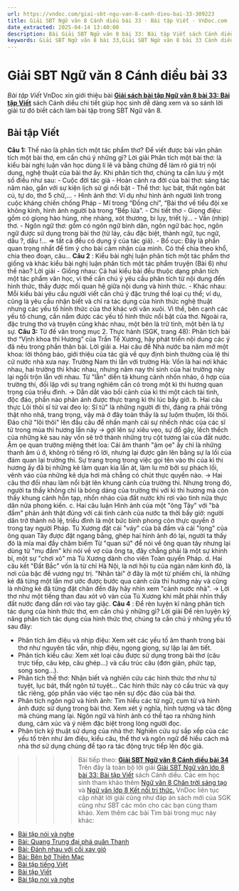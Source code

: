 ```yaml
---
url: https://vndoc.com/giai-sbt-ngu-van-8-canh-dieu-bai-33-309223
title: Giải SBT Ngữ văn 8 Cánh diều bài 33 - Bài tập Viết - VnDoc.com
date_extracted: 2025-04-14 13:40:00
description: Bài Giải SBT Ngữ văn 8 bài 33: Bài tập Viết sách Cánh diều có đáp án chi tiết cho các bạn cùng tham khảo.
keywords: Giải SBT Ngữ văn 8 bài 33,Giải SBT Ngữ văn 8 bài 33 Cánh diều,Giải sách bài tập Ngữ văn CD lớp 8,Ngữ văn lớp 8 Cánh diều,giải bài tập ngữ văn lớp 8,Bài tập Viết,soạn bài ngữ văn 8,ôn tập ngữ văn 8
---
```


# Giải SBT Ngữ văn 8 Cánh diều bài 33
 _Bài tập Viết_
VnDoc xin giới thiệu bài [**Giải sách bài tập Ngữ văn 8 bài 33: Bài tập Viết**](<https://vndoc.com/giai-sbt-ngu-van-8-canh-dieu-bai-33-309223>) sách Cánh diều chi tiết giúp học sinh dễ dàng xem và so sánh lời giải từ đó biết cách làm bài tập trong SBT Ngữ văn 8.
## Bài tập Viết
**Câu 1:** Thế nào là phân tích một tác phẩm thơ? Để viết được bài văn phân tích một bài thơ, em cần chú ý những gì?
Lời giải
Phân tích một bài thơ: là kiểu bài nghị luận văn học dùng lí lẽ và bằng chứng để làm rõ giá trị nội dung, nghệ thuật của bài thơ ấy. Khi phân tích thơ, chúng ta cần lưu ý một số điều như sau:
\- Cuộc đời tác giả
\- Hoàn cảnh ra đời của bài thơ: sáng tác năm nào, gắn với sự kiện lịch sử gì nổi bật
\- Thể thơ: lục bát, thất ngôn bát cú, tự do, thơ 5 chữ,...
\- Hình ảnh thơ: Ví dụ như hình ảnh người lính trong cuộc kháng chiến chống Pháp - Mĩ trong “Đồng chí”, “Bài thơ về tiểu đội xe không kính, hình ảnh người bà trong “Bếp lửa”.
\- Chi tiết thơ
\- Giọng điệu: gồm có giọng hào hùng, nhẹ nhàng, xót thương, bi lụy, triết lý…
\- Vần \(nhịp\) thơ.
\- Ngôn ngữ thơ: gồm có ngôn ngữ bình dân, ngôn ngữ bác học, ngôn ngữ được sử dụng trong bài thơ \(từ láy, câu đặc biệt, thành ngữ, tục ngữ, dấu ?, dấu \!... => tất cả đều có dụng ý của tác giả\).
\- Bố cục: Đây là phần quan trọng nhất để tìm ý cho bài cảm nhận của mình. Có thể chia theo khổ, chia theo đoạn, câu...
**Câu 2** : Kiểu bài nghị luận phân tích một tác phẩm thơ giống và khác kiểu bài nghị luận phân tích một tác phẩm truyện \(Bài 6\) như thế nào?
Lời giải
\- Giống nhau: Cả hai kiểu bài đều thuộc dạng phân tích một tác phẩm văn học, vì thế cần chú ý yêu cầu phân tích từ nội dung đến hình thức, thấy được mối quan hệ giữa nội dung và hình thức.
\- Khác nhau: Mỗi kiểu bài yêu cầu người viết cần chú ý đặc trưng thể loại cụ thể; ví dụ, cũng là yêu cầu nhận biết và chỉ ra tác dụng của hình thức nghệ thuật nhưng các yếu tố hình thức của thơ khác với văn xuôi. Vì thế, bên cạnh các yếu tố chung, cần nắm được các yếu tố hình thức nổi bật của thơ. Ngoài ra, đặc trưng thơ và truyện cũng khác nhau, một bên là trữ tình, một bên là tự sự.
**Câu 3:** Từ đề văn trong mục 2. Thực hành \(SGK, trang 48\): Phân tích bài thơ “Vịnh khoa thi Hương” của Trần Tế Xương, hãy phát triển nội dung các ý đã nêu trong phần thân bài.
Lời giải
a. Hai câu đề
Nhà nước ba năm mở một khoa: lời thông báo, giới thiệu của tác giả về quy định bình thường của lệ thi cử nước nhà xưa nay.
Trường Nam thi lẫn với trường Hà: Vốn là hai nơi khác nhau, hai trường thi khác nhau, nhưng năm nay thí sinh của hai trường này lại ngồi trộn lẫn với nhau.
Từ "lẫn" diễn tả khung cảnh nhốn nháo, ô hợp của trường thi, đối lập với sự trang nghiêm cần có trong một kì thi hương quan trọng của triều đình.
→ Dẫn dắt vào bối cảnh của kì thi một cách tài tình, độc đáo, phần nào phản ánh được thực trạng kì thi lúc bấy giờ.
b. Hai câu thực
Lôi thôi sĩ tử vai đeo lọ: Sĩ tử" là những người đi thi, đáng ra phải trông thật nho nhã, trang trọng, vậy mà ở đây toàn thấy là sự luộm thuộm, lôi thôi. Đảo chữ "lôi thôi" lên đầu câu để nhấn mạnh cái sự nhếch nhác của các sĩ tử trong mùa thi hương lần này → gợi lên sự xiêu vẹo, sự đổ gãy, lếch thếch của những kẻ sau này vốn sẽ trở thành những trụ cột tương lai của đất nước.
Ậm ọe quan trường miệng thét loa: Cái âm thanh "ậm ọe" ấy chỉ là những thanh âm ú ớ, không rõ tiếng rõ lời, nhưng lại được gân lên bằng sự la lối của đám quan lại trường thi. Sự trang trọng trong việc gọi tên vào thi của kì thi hương ấy đã bị những kẻ làm quan kia lấn át, làm lu mờ bởi sự phách lối, vênh váo của những kẻ dựa hơi mà chẳng có chút thực quyền nào.
→ Hai câu thơ đối nhau làm nổi bật lên khung cảnh của trường thi. Nhưng trong đó, người ta thấy không chỉ là bóng dáng của trường thi với kì thi hương mà còn thấy khung cảnh hỗn tạp, nhốn nháo của đất nước khi rơi vào tình nửa thực dân nửa phong kiến.
c. Hai câu luận
Hình ảnh của một "ông Tây" với "bà đầm" phản ánh thật đúng với cái tình cảnh của nước ta thời bấy giờ: người dân trở thành nô lệ, triều đình là một bức bình phong còn thực quyền ở trong tay người Pháp.
Tú Xương đặt cái "váy" của bà đầm và cái "lọng" của ông quan Tây được đặt ngang bằng, ghép hai hình ảnh đó lại, người ta thấy đó là mỉa mai đầy châm biếm
Từ "quan sứ" để nói về ông quan tây nhưng lại dùng từ "mụ đầm" khi nói về vợ của ông ta, đây chẳng phải là một sự khinh bỉ, một sự "chơi xỏ" mà Tú Xương dành cho viên Toàn quyền Pháp.
d. Hai câu kết
"Đất Bắc" vốn là từ chỉ Hà Nội, là nơi hội tụ của ngàn năm kinh đô, là nơi của bậc đế vương ngự trị.
"Nhân tài" ở đây là một từ phiếm chỉ, là những kẻ đã từng một lần mơ ước được bước qua cánh cửa thi hương này và cũng là những kẻ đã từng đặt chân đến đây hãy nhìn xem "cảnh nước nhà".
→ Lời thơ như một tiếng than đau xót vô vàn của Tú Xương khi mắt phải nhìn thấy đất nước đang dần rơi vào tay giặc.
**Câu 4** : Để rèn luyện kĩ năng phân tích tác dụng của hình thức thơ, em cần chú ý những gì?
Lời giải
Để rèn luyện kỹ năng phân tích tác dụng của hình thức thơ, chúng ta cần chú ý những yếu tố sau đây:
  * Phân tích âm điệu và nhịp điệu: Xem xét các yếu tố âm thanh trong bài thơ như nguyên tắc vần, nhịp điệu, ngọng giọng, sự lặp lại âm tiết.
  * Phân tích kiểu câu: Xem xét loại câu được sử dụng trong bài thơ \(câu trực tiếp, câu kép, câu ghép...\) và cấu trúc câu \(đơn giản, phức tạp, song song...\).
  * Phân tích thể thơ: Nhận biết và nghiên cứu các hình thức thơ như tứ tuyệt, lục bát, thất ngôn tứ tuyệt... Các hình thức này có cấu trúc và quy tắc riêng, góp phần vào việc tạo nên sự độc đáo của bài thơ.
  * Phân tích ngôn ngữ và hình ảnh: Tìm hiểu các từ ngữ, cụm từ và hình ảnh được sử dụng trong bài thơ. Xem xét ý nghĩa, hình tượng và tác động mà chúng mang lại. Ngôn ngữ và hình ảnh có thể tạo ra những hình dung, cảm xúc và ý niệm đặc biệt trong lòng người đọc.
  * Phân tích kỹ thuật sử dụng của nhà thơ: Nghiên cứu sự sắp xếp của các yếu tố trên như âm điệu, kiểu câu, thể thơ và ngôn ngữ để hiểu cách mà nhà thơ sử dụng chúng để tạo ra tác động trực tiếp lên độc giả.

>>>> Bài tiếp theo: **[Giải SBT Ngữ văn 8 Cánh diều bài 34](<https://vndoc.com/giai-sbt-ngu-van-8-canh-dieu-bai-34-309227>)**
Trên đây là toàn bộ lời giải [Giải SBT Ngữ văn lớp 8 bài 33: Bài tập Viết](<https://vndoc.com/giai-sbt-ngu-van-8-canh-dieu-bai-33-309223>) sách Cánh diều. Các em học sinh tham khảo thêm [Ngữ văn 8 Chân trời sáng tạo ](<https://vndoc.com/ngu-van-8-chan-troi-sang-tao>)và [Ngữ văn lớp 8 Kết nối tri thức.](<https://vndoc.com/ngu-van-8-ket-noi-tri-thuc>) VnDoc liên tục cập nhật lời giải cũng như đáp án sách mới của SGK cũng như SBT các môn cho các bạn cùng tham khảo.
Xem thêm các bài Tìm bài trong mục này khác:
  * [Bài tập nói và nghe](</giai-sbt-ngu-van-8-canh-dieu-bai-34-309227>)
  * [Bài: Quang Trung đại phá quân Thanh](</giai-sbt-ngu-van-8-canh-dieu-bai-35-309280>)
  * [Bài: Đánh nhau với cối xay gió](</giai-sbt-ngu-van-8-canh-dieu-bai-36-309281>)
  * [Bài: Bên bờ Thiên Mạc](</giai-sbt-ngu-van-8-canh-dieu-bai-37-309283>)
  * [Bài tập tiếng Việt](</giai-sbt-ngu-van-8-canh-dieu-bai-38-309284>)
  * [Bài tập Viết](</giai-sbt-ngu-van-8-canh-dieu-bai-39-309285>)
  * [Bài tập nói và nghe](</giai-sbt-ngu-van-8-canh-dieu-bai-40-309289>)


